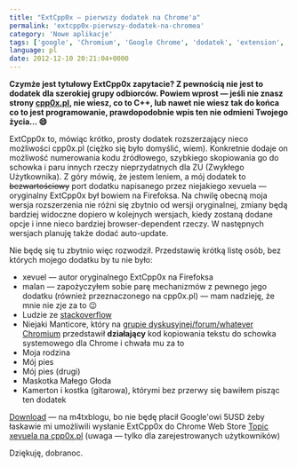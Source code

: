 ```yaml
---
title: "ExtCpp0x — pierwszy dodatek na Chrome'a"
permalink: 'extcpp0x-pierwszy-dodatek-na-chromea'
category: 'Nowe aplikacje'
tags: ['google', 'Chromium', 'Google Chrome', 'dodatek', 'extension', 'add-on']
language: pl
date: 2012-12-10 20:21:04+0000
---
```


**Czymże jest tytułowy ExtCpp0x zapytacie? Z pewnością nie jest to dodatek dla szerokiej grupy odbiorców. Powiem wprost — jeśli nie znasz strony [cpp0x.pl](http://cpp0x.pl), nie wiesz, co to C++, lub nawet nie wiesz tak do końca co to jest programowanie, prawdopodobnie wpis ten nie odmieni Twojego życia... 😄**

ExtCpp0x to, mówiąc krótko, prosty dodatek rozszerzający nieco możliwości cpp0x.pl (ciężko się było domyślić, wiem). Konkretnie dodaje on możliwość numerowania kodu źródłowego, szybkiego skopiowania go do schowka i paru innych rzeczy nieprzydatnych dla ZU (Zwykłego Użytkownika). Z góry mówię, że jestem leniem, a mój dodatek to ~~bezwartościowy~~ port dodatku napisanego przez niejakiego xevuela — oryginalny ExtCpp0x był bowiem na Firefoksa. Na chwilę obecną moja wersja rozszerzenia nie różni się zbytnio od wersji oryginalnej, zmiany będą bardziej widoczne dopiero w kolejnych wersjach, kiedy zostaną dodane opcje i inne nieco bardziej browser-dependent rzeczy. W następnych wersjach planuję także dodać auto-update.

Nie będę się tu zbytnio więc rozwodził. Przedstawię krótką listę osób, bez których mojego dodatku by tu nie było:

- xevuel — autor oryginalnego ExtCpp0x na Firefoksa
- malan — zapożyczyłem sobie parę mechanizmów z pewnego jego dodatku (również przeznaczonego na cpp0x.pl) — mam nadzieję, że mnie nie zje za to 😉
- Ludzie ze [stackoverflow](http://stackoverflow.com/questions/13787540/copying-text-to-clipboard-in-chrome-extension)
- Niejaki Manticore, który na [grupie dyskusyjnej/forum/whatever Chromium](https://groups.google.com/forum/?fromgroups=#!topic/chromium-extensions/BJAn5_OwT2g) przedstawił **działający** kod kopiowania tekstu do schowka systemowego dla Chrome i chwała mu za to
- Moja rodzina
- Mój pies
- Mój pies (drugi)
- Maskotka Małego Głoda
- Kamerton i kostka (gitarowa), którymi bez przerwy się bawiłem pisząc ten dodatek

[Download](https://github.com/m4tx/extcpp0x/releases/tag/v1.2.2) — na m4txblogu, bo nie będę płacił Google'owi 5USD żeby łaskawie mi umożliwili wysłanie ExtCpp0x do Chrome Web Store
[Topic xevuela na cpp0x.pl](http://cpp0x.pl/forum/temat/?id=9107) (uwaga — tylko dla zarejestrowanych użytkowników)

Dziękuję, dobranoc.

